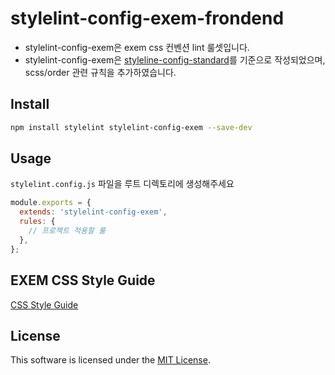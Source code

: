 # stylelint-config-exem-frondend
- stylelint-config-exem은 exem css 컨벤션 lint 룰셋입니다.
- stylelint-config-exem은 [styleline-config-standard](https://github.com/stylelint/stylelint-config-standard)를 기준으로 작성되었으며, scss/order 관련 규칙을 추가하였습니다. 

## Install
```bash
npm install stylelint stylelint-config-exem --save-dev
```

## Usage
`stylelint.config.js` 파일을 루트 디렉토리에 생성해주세요
```javascript
module.exports = {
  extends: 'stylelint-config-exem',
  rules: {
    // 프로젝트 적용할 룰
  },
};
```

## EXEM CSS Style Guide
[CSS Style Guide](./STYLE-GUIDE.md)

## License
This software is licensed under the [MIT License](https://github.com/ex-em/stylelint-config-exem/blob/main/LICENSE).
